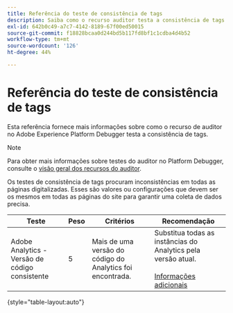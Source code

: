 ```yaml
---
title: Referência do teste de consistência de tags
description: Saiba como o recurso auditor testa a consistência de tags no Adobe Experience Platform Debugger.
exl-id: 642b0c49-a7c7-4142-8189-67f00ed50015
source-git-commit: f18828bcaa0d244bd5b117fd8bf1c1cdba4d4b52
workflow-type: tm+mt
source-wordcount: '126'
ht-degree: 44%

---
```


# Referência do teste de consistência de tags

Esta referência fornece mais informações sobre como o recurso de auditor no Adobe Experience Platform Debugger testa a consistência de tags.

>[!NOTE]
>
>Para obter mais informações sobre testes do auditor no Platform Debugger, consulte o [visão geral dos recursos do auditor](./overview.md).

Os testes de consistência de tags procuram inconsistências em todas as páginas digitalizadas. Esses são valores ou configurações que devem ser os mesmos em todas as páginas do site para garantir uma coleta de dados precisa.

| Teste | Peso | Critérios | Recomendação |
| --- | --- | --- | --- |
| Adobe Analytics - Versão de código consistente | 5 | Mais de uma versão do código do Analytics foi encontrada. | Substitua todas as instâncias do Analytics pela versão atual.<br><br>[Informações adicionais](https://experienceleague.adobe.com/docs/analytics/implementation/home.html?lang=pt-BR) |

{style=&quot;table-layout:auto&quot;}
